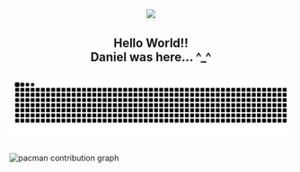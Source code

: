 <div align="center">
  <img height="200" src="https://raw.githubusercontent.com/wezn/wezn/refs/heads/main/standard.gif"  />
</div>

###

<h2 align="center">Hello World!!<br>Daniel was here... ^_^</h2>

###

<img src="https://raw.githubusercontent.com/wezn/wezn/output/snake.svg" alt="Snake animation" />

###

<picture>
  <source media="(prefers-color-scheme: dark)" srcset="https://raw.githubusercontent.com/wezn/wezn/output/pacman-contribution-graph-dark.svg">
  <source media="(prefers-color-scheme: light)" srcset="https://raw.githubusercontent.com/wezn/wezn/output/pacman-contribution-graph.svg">
  <img alt="pacman contribution graph" src="https://raw.githubusercontent.com/wezn/wezn/output/pacman-contribution-graph.svg">
</picture>

###
